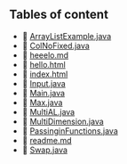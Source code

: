 ## Tables of content
- 🤣 [ArrayListExample.java](./ArrayListExample.java)
- 🤣 [ColNoFixed.java](./ColNoFixed.java)
- 🤣 [heeelo.md](./heeelo.md)
- 🤣 [hello.html](./hello.html)
- 🤣 [index.html](./index.html)
- 🤣 [Input.java](./Input.java)
- 🤣 [Main.java](./Main.java)
- 🤣 [Max.java](./Max.java)
- 🤣 [MultiAL.java](./MultiAL.java)
- 🤣 [MultiDimension.java](./MultiDimension.java)
- 🤣 [PassinginFunctions.java](./PassinginFunctions.java)
- 🤣 [readme.md](./readme.md)
- 🤣 [Swap.java](./Swap.java)
